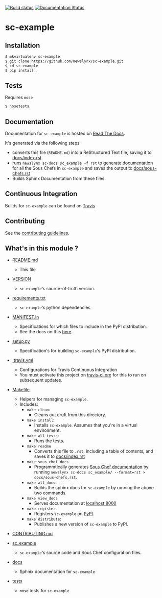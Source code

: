 [![Build status](https://travis-ci.org/newslynx/sc-example.svg)](https://travis-ci.org/newslynx/sc-example) [![Documentation Status](https://readthedocs.org/projects/sc-example/badge/?version=latest)](https://readthedocs.org/projects/sc-example/?badge=latest)

sc-example
==========================================================================================



## Installation

```bash
$ mkvirtualenv sc-example
$ git clone https://github.com/newslynx/sc-example.git
$ cd sc-example
$ pip install .
```

## Tests

Requires `nose`

```bash
$ nosetests
```

## Documentation

Documentation for `sc-example` is hosted on [Read The Docs](http://sc-example.readthedocs.org/).

It's generated via the following steps

* converts this file (`README.md`) into a ReStructured Text file, saving it to [docs/index.rst](https://github.com/newslynx/sc-example/blob/master/docs/index.rst)
* runs `newslynx sc-docs sc_example -f rst` to generate documentation for all the Sous Chefs in `sc-example` and saves the output to [docs/sous-chefs.rst](https://github.com/newslynx/sc-example/blob/master/docs/sous-chefs.rst)
* Builds Sphinx Documentation from these files.


## Continuous Integration

Builds for `sc-example` can be found on [Travis](https://travis-ci.org/newslynx/sc-example)

## Contributing

See the [contributing guidelines](https://github.com/newslynx/sc-example/blob/master/CONTRIBUTING.md).


## What's in this module ?

- [README.md](https://github.com/newslynx/sc-example/blob/master/README.md)
	* This file 

- [VERSION](https://github.com/newslynx/sc-example/blob/master/VERSION)
	* `sc-example`'s source-of-truth version.

- [requirements.txt](https://github.com/newslynx/sc-example/blob/master/requirements.txt)
	* `sc-example`'s python dependencies.

- [MANIFEST.in](https://github.com/newslynx/sc-example/blob/master/MANIFEST.in)
	* Specifications for which files to include in the PyPI distribution.
	* See the docs on this [here](https://docs.python.org/2/distutils/sourcedist.html#specifying-the-files-to-distribute).

- [setup.py](https://github.com/newslynx/sc-example/blob/master/setup.py)
	* Specification's for building `sc-example`'s PyPI distribution.

- [.travis.yml](https://github.com/newslynx/sc-example/blob/master/.travis.yml)
	* Configurations for Travis Continuous Integration
	* You must activate this project on [travis-ci.org](https://github.com/newslynx/sc-example/blob/master/http://travis-ci.org/) for this to run on subsequent updates.

- [Makefile](https://github.com/newslynx/sc-example/blob/master/Makefile)
	* Helpers for managing `sc-example`.
	* Includes:
		- `make clean`: 
			* Cleans out cruft from this directory.
		- `make install`: 
			* Installs `sc-example`. Assumes that you're in a virtual environment.
		- `make all_tests`: 
			* Runs the tests.
		- `make readme`
			* Converts this file to `.rst`, including a table of contents, and saves it to [docs/index.rst](https://github.com/newslynx/sc-example/blob/master/docs/index.rst)
		- `make sous_chef_docs`
			* Programmtically generates [Sous Chef documentation](https://github.com/newslynx/sc-example/blob/master/docs/sous-chefs.rst) by running `newslynx sc-docs sc_example/ --format=rst > docs/sous-chefs.rst`.
		- `make all_docs`: 
			* Builds the sphinx docs for `sc-example` by running the above two commands.
		- `make view_docs`
			* Serves documentation at [localhost:8000](http://localhost:8000)
		- `make register`: 
			* Registers `sc-example` on [PyPI](https://pypi.python.org/pypi).
		- `make distribute`: 
			* Publishes a new version of `sc-example` to PyPI.

- [CONTRIBUTING.md](https://github.com/newslynx/sc-example/blob/master/CONTRIBUTING.md)

- [sc_example](https://github.com/newslynx/sc-example/blob/master/sc_example/)
	* `sc-example`'s source code and Sous Chef configuration files.

- [docs](https://github.com/newslynx/sc-example/blob/master/docs/)
	* Sphnix documentation for `sc-example`

- [tests](https://github.com/newslynx/sc-example/blob/master/tests/)
	* `nose` tests for `sc-example`


